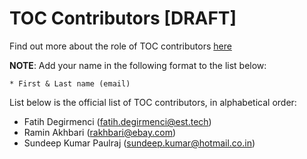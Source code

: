 # TOC Contributors [DRAFT]

Find out more about the role of TOC contributors [here](CONTRIBUTING.md#toc-contributors)

__NOTE__: Add your name in the following format to the list below:
```
* First & Last name (email)
```

List below is the official list of TOC contributors, in alphabetical order:

* Fatih Degirmenci (fatih.degirmenci@est.tech)
* Ramin Akhbari (rakhbari@ebay.com)
* Sundeep Kumar Paulraj (sundeep.kumar@hotmail.co.in)
